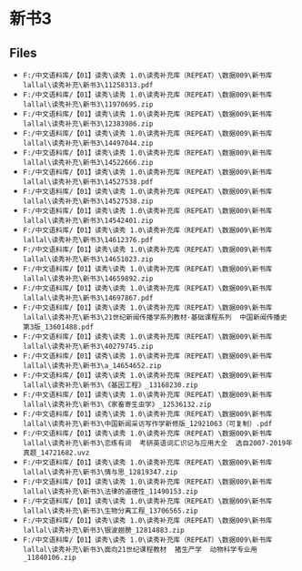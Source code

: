 # 新书3

## Files

- `F:/中文语料库/【01】读秀\读秀 1.0\读秀补充库（REPEAT）\数据009\新书库lallal\读秀补充\新书3\11258313.pdf`
- `F:/中文语料库/【01】读秀\读秀 1.0\读秀补充库（REPEAT）\数据009\新书库lallal\读秀补充\新书3\11970695.zip`
- `F:/中文语料库/【01】读秀\读秀 1.0\读秀补充库（REPEAT）\数据009\新书库lallal\读秀补充\新书3\12383986.zip`
- `F:/中文语料库/【01】读秀\读秀 1.0\读秀补充库（REPEAT）\数据009\新书库lallal\读秀补充\新书3\14497044.zip`
- `F:/中文语料库/【01】读秀\读秀 1.0\读秀补充库（REPEAT）\数据009\新书库lallal\读秀补充\新书3\14522666.zip`
- `F:/中文语料库/【01】读秀\读秀 1.0\读秀补充库（REPEAT）\数据009\新书库lallal\读秀补充\新书3\14527538.pdf`
- `F:/中文语料库/【01】读秀\读秀 1.0\读秀补充库（REPEAT）\数据009\新书库lallal\读秀补充\新书3\14527538.zip`
- `F:/中文语料库/【01】读秀\读秀 1.0\读秀补充库（REPEAT）\数据009\新书库lallal\读秀补充\新书3\14542401.zip`
- `F:/中文语料库/【01】读秀\读秀 1.0\读秀补充库（REPEAT）\数据009\新书库lallal\读秀补充\新书3\14612376.pdf`
- `F:/中文语料库/【01】读秀\读秀 1.0\读秀补充库（REPEAT）\数据009\新书库lallal\读秀补充\新书3\14651023.zip`
- `F:/中文语料库/【01】读秀\读秀 1.0\读秀补充库（REPEAT）\数据009\新书库lallal\读秀补充\新书3\14659892.zip`
- `F:/中文语料库/【01】读秀\读秀 1.0\读秀补充库（REPEAT）\数据009\新书库lallal\读秀补充\新书3\14697867.pdf`
- `F:/中文语料库/【01】读秀\读秀 1.0\读秀补充库（REPEAT）\数据009\新书库lallal\读秀补充\新书3\21世纪新闻传播学系列教材·基础课程系列  中国新闻传播史  第3版_13601488.pdf`
- `F:/中文语料库/【01】读秀\读秀 1.0\读秀补充库（REPEAT）\数据009\新书库lallal\读秀补充\新书3\40279745.zip`
- `F:/中文语料库/【01】读秀\读秀 1.0\读秀补充库（REPEAT）\数据009\新书库lallal\读秀补充\新书3\a_14654652.zip`
- `F:/中文语料库/【01】读秀\读秀 1.0\读秀补充库（REPEAT）\数据009\新书库lallal\读秀补充\新书3\《基因工程》_13168230.zip`
- `F:/中文语料库/【01】读秀\读秀 1.0\读秀补充库（REPEAT）\数据009\新书库lallal\读秀补充\新书3\《家畜寄生虫学》_12536132.zip`
- `F:/中文语料库/【01】读秀\读秀 1.0\读秀补充库（REPEAT）\数据009\新书库lallal\读秀补充\新书3\中国新闻采访写作学新修版_12921063（可复制）.pdf`
- `F:/中文语料库/【01】读秀\读秀 1.0\读秀补充库（REPEAT）\数据009\新书库lallal\读秀补充\新书3\恋练有词  考研英语词汇识记与应用大全  选自2007-2019年真题_14721682.uvz`
- `F:/中文语料库/【01】读秀\读秀 1.0\读秀补充库（REPEAT）\数据009\新书库lallal\读秀补充\新书3\情与思_12819347.zip`
- `F:/中文语料库/【01】读秀\读秀 1.0\读秀补充库（REPEAT）\数据009\新书库lallal\读秀补充\新书3\法律的道德性_11490153.zip`
- `F:/中文语料库/【01】读秀\读秀 1.0\读秀补充库（REPEAT）\数据009\新书库lallal\读秀补充\新书3\生物分离工程_13706565.zip`
- `F:/中文语料库/【01】读秀\读秀 1.0\读秀补充库（REPEAT）\数据009\新书库lallal\读秀补充\新书3\银波翅膀_12814883.zip`
- `F:/中文语料库/【01】读秀\读秀 1.0\读秀补充库（REPEAT）\数据009\新书库lallal\读秀补充\新书3\面向21世纪课程教材  猪生产学  动物科学专业用_11840106.zip`
